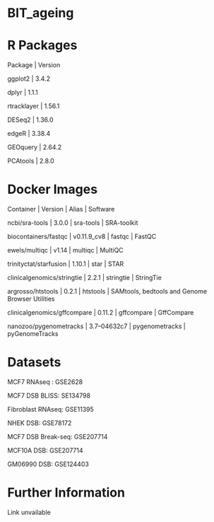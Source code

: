 # BIT_ageing

# R Packages

Package | Version 

ggplot2 | 3.4.2 

dplyr | 1.1.1 

rtracklayer | 1.56.1 

DESeq2 | 1.36.0 

edgeR | 3.38.4

GEOquery | 2.64.2

PCAtools | 2.8.0

# Docker Images

Container | Version | Alias | Software

ncbi/sra-tools | 3.0.0 | sra-tools | SRA-toolkit

biocontainers/fastqc | v0.11.9_cv8 | fastqc | FastQC

ewels/multiqc | v1.14 | multiqc | MultiQC

trinityctat/starfusion | 1.10.1 | star | STAR

clinicalgenomics/stringtie | 2.2.1 | stringtie | StringTie

argrosso/htstools | 0.2.1 | htstools | SAMtools, bedtools and Genome Browser Utilities

clinicalgenomics/gffcompare | 0.11.2 | gffcompare | GffCompare

nanozoo/pygenometracks | 3.7–04632c7 | pygenometracks | pyGenomeTracks

# Datasets

MCF7 RNAseq : GSE2628

MCF7 DSB BLISS: SE134798

Fibroblast RNAseq:  GSE11395

NHEK DSB: GSE78172

MCF7 DSB Break-seq: GSE207714

MCF10A DSB: GSE207714

GM06990 DSB: GSE124403

# Further Information

Link unvailable
